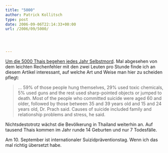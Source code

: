 ```yaml
---
title: "5000"
author: Patrick Kollitsch
type: post
date: 2006-09-06T22:14:33+00:00
url: /2006/09/5000/




---
```

[Um die 5000 Thais begehen jedes Jahr Selbstmord][1]. Mal abgesehen von dem leichten Rechenfehler mit den zwei Leuten pro Stunde finde ich an diesem Artikel interessant, auf welche Art und Weise man hier zu scheiden pflegt:

> &#8230; 59% of those people hung themselves, 29% used toxic chemicals, 5% used guns and the rest used sharp-pointed objects or jumped to death. Most of the people who committed suicide were aged 60 and older, followed by those between 35 and 39 years old and 15 and 24 years old, Dr. Prach said. Causes of suicide included family and relationship problems and stress, he said.

Nichtsdestotrotz w&auml;chst die Bev&ouml;lkerung in Thailand weiterhin an. Auf tausend Thais kommen im Jahr runde 14 Geburten und nur 7 Todesf&auml;lle.

Am 10. September ist internationaler Suizidpr&auml;ventionstag. Wenn ich das mal richtig &uuml;bersetzt habe.

 [1]: http://thainews.prd.go.th/newsenglish/previewnews.php?news_id=254909050046&news_headline=About